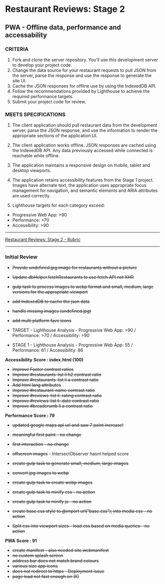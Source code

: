 # Restaurant Reviews: Stage 2

## PWA - Offline data, performance and accessability

### CRITERIA

1. Fork and clone the server repository. You’ll use this development server to develop your project code.
2. Change the data source for your restaurant requests to pull JSON from the server, parse the response and use the response to generate the site UI.
3. Cache the JSON responses for offline use by using the IndexedDB API.
4. Follow the recommendations provided by Lighthouse to achieve the required performance targets.
5. Submit your project code for review.

### MEETS SPECIFICATIONS

1. The client application should pull restaurant data from the development server, parse the JSON response, and use the information to render the appropriate sections of the application UI.

2. The client application works offline. JSON responses are cached using the IndexedDB API. Any data previously accessed while connected is reachable while offline.

3. The application maintains a responsive design on mobile, tablet and desktop viewports.

4. The application retains accessibility features from the Stage 1 project. Images have alternate text, the application uses appropriate focus management for navigation, and semantic elements and ARIA attributes are used correctly.

5. Lighthouse targets for each category exceed:

* Progressive Web App: >90
* Performance: >70
* Accessibility: >90

---

[Restaurant Reviews: Stage 2 - Rubric](https://review.udacity.com/#!/rubrics/1131/view)

---

### Initial Review

* ~~Provide undefined.jpg image for restaurants without a picture~~
* ~~Update dbHelper.fetchRestaurants to use fetch API not XHR~~
* ~~gulp task to process images to webp format and small, medium, large versions for the appropriate viewport~~
* ~~add IndexedDB to cache the json data~~
* ~~handle missing images (undefined.jpg)~~
* ~~add multi platform fave icons~~

* TARGET - Lighthouse Analysis - Progressive Web App: >90 / Performance: >70  / Accessibility: >90
* STAGE 1 - Lighthouse Analysis - Progressive Web App: 55 / Performance: 61  / Accessibility: 86

**Accessibility**
**Score : index.html (100)**

* ~~Improve Footer contrast ratios~~
* ~~Improve #restaurants-list li h2 contrast ratio~~
* ~~Improve #restaurants-list li a contrast ratio~~
* ~~Add html lang attributes~~
* ~~Improve #restaurant-name contrast ratio~~
* ~~Improve #reviews-list li .rating contrast ratio~~
* ~~Improve #reviews-list li .date contrast ratio~~
* ~~Improve #breadcrumb li a contrast ratio~~

**Performance**
**Score : 79**

* ~~updated google maps api url and saw 7 point increase!~~

* ~~meaningful first paint - no change~~
* ~~first interaction - no change~~
* ~~offscreen images~~ - IntersectObserver hasnt helped score

* ~~create gulp task to generate small, medium, large images~~
* ~~convert jpg images to webp~~
* ~~create gulp task to create webp images~~

* ~~create gulp task to minify css - no action~~
* ~~create gulp task to minify js - no action~~
* ~~create base.css style to @import url("base.css"); into media css - no action~~
* ~~Split css into viewport sizes - load css based on media queries - no action~~

**PWA**
**Score : 91**
* ~~create manifest - also needed site.webmanifest~~
* ~~no custom splash screen~~
* ~~address bar does not match brand colours~~
* ~~various size app icons~~
* ~~does not redirect to https - Deployment issue~~
* ~~page load not fast enough on 3G~~